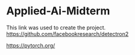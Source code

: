 # Applied-Ai-Midterm

This link was used to create the project.
https://github.com/facebookresearch/detectron2

https://pytorch.org/

